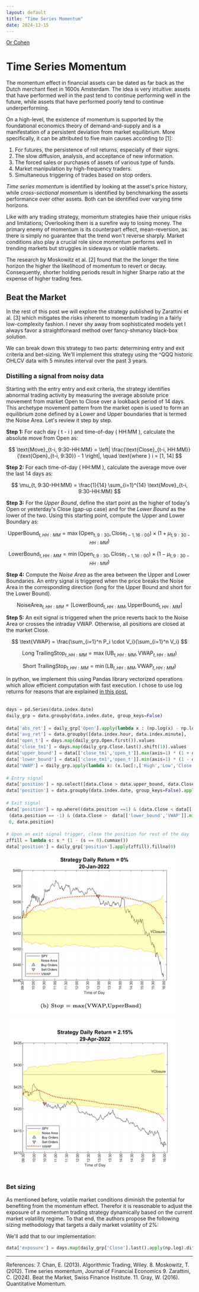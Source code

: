 ```yaml
---
layout: default
title: "Time Series Momentum"
date: 2024-12-15
---
```

[Or Cohen](/index.html)
# Time Series Momentum
The momentum effect in financial assets can be dated as far back as the Dutch merchant fleet in 1600s Amsterdam. The idea is very intuitive: assets that have performed well in the past tend to continue performing well in the future, while assets that have performed poorly tend to continue underperforming. 

On a high-level, the existence of momentum is supported by the foundational economics theory of demand-and-supply and is a manifestation of a persistent deviation from market equilibrium. More specifically, it can be attributed to five main causes according to [1]:
1. For futures, the persistence of roll returns, especially of their signs. 
2. The slow diffusion, analysis, and acceptance of new information.  
3. The forced sales or purchases of assets of various type of funds.  
4. Market manipulation by high-frequency traders.
5. Simultaneous triggering of trades based on stop orders. 

*Time series momentum* is identified by looking at the asset's price history, while *cross-sectional momentum* is identified by benchmarking the assets performance over other assets. Both can be identified over varying time horizons.

Like with any trading strategy, momentum strategies have their unique risks and limitations; Overlooking them is a surefire way to losing money. The primary enemy of momentum is its counterpart effect, mean-reversion, as there is simply no guarantee that the trend won't reverse sharply. Market conditions also play a crucial role since momentum performs well in trending markets but struggles in sideways or volatile markets. 

The research by Moskowitz et al. [2] found that the the longer the time horizon the higher the likelihood of momentum to revert or decay. Consequently, shorter holding periods result in higher Sharpe ratio at the expense of higher trading fees.

## Beat the Market
In the rest of this post we will explore the strategy published by Zarattini et al. [3] which mitigates the risks inherent to momentum trading in a fairly low-complexity fashion. I never shy away from sophisticated models yet I always favor a straightforward method over fancy-shmancy black-box solution.

We can break down this strategy to two parts: determining entry and exit criteria and bet-sizing. We'll implement this strategy using the ^QQQ historic OHLCV data with 5 minutes interval over the past 3 years.

### Distilling a signal from noisy data
Starting with the entry entry and exit criteria, the strategy identifies abnormal trading activity by measuring the average absolute price movement from market Open to Close over a lookback period of 14 days. This archetype movement pattern from the market open is used to form an equilibrium zone defined by a Lower and Upper boundaries that is termed the Noise Area. Let's review it step by step.
 
 
**Step 1:** For each day \( t - i \) and time-of-day \( HH:MM \), calculate the absolute move from Open as: 

$$ 
\text{Move}_{t-i, 9:30-HH:MM} = \left| \frac{\text{Close}_{t-i, HH:MM}}{\text{Open}_{t-i, 9:30}} - 1 \right|, \quad \text{where } i = [1, 14]
$$

**Step 2:** For each time-of-day \( HH:MM \), calculate the average move over the last 14 days as: 

$$ 
\mu_{t, 9:30-HH:MM} = \frac{1}{14} \sum_{i=1}^{14} \text{Move}_{t-i, 9:30-HH:MM} 
$$

**Step 3:** For the *Upper Bound*, define the start point as the higher of today's Open or yesterday's Close (gap-up case) and for the *Lower Bound* as the lower of the two. Using this starting point, compute the Upper and Lower Boundary as:

$$ 
\text{UpperBound}_{t, HH:MM} = \max(\text{Open}_{t, 9:30}, \text{Close}_{t-1, 16:00}) \times \left( 1 + \mu_{t, 9:30-HH:MM} \right) 
$$ 

$$
\text{LowerBound}_{t, HH:MM} = \min(\text{Open}_{t, 9:30}, \text{Close}_{t-1, 16:00}) \times \left( 1 - \mu_{t, 9:30-HH:MM} \right) 
$$

**Step 4:** Compute the *Noise Area* as the area between the Upper and Lower Boundaries.  An entry signal is triggered when the price breaks the Noise Area in the corresponding direction (long for the Upper Bound and short for the Lower Bound). 

$$
\text{NoiseArea}_{t, HH:MM} = \left[ \text{LowerBound}_{t, HH:MM}, \text{UpperBound}_{t, HH:MM} \right]
$$

**Step 5:**
An exit signal is triggered when the price reverts back to the Noise Area or crosses the intraday VWAP. Otherwise, all positions are closed at the market Close.

$$ 
\text{VWAP} = \frac{\sum_{i=1}^n P_i \cdot V_i}{\sum_{i=1}^n V_i}
$$ 

$$ 
\text{Long TrailingStop}_{t, HH:MM} = \max(\text{UB}_{t, HH:MM}, \text{VWAP}_{t, HH:MM})
$$ 

$$
\text{Short TrailingStop}_{t, HH:MM} = \min(\text{LB}_{t, HH:MM}, \text{VWAP}_{t, HH:MM}) 
$$

In python, we implement this using Pandas library vectorized operations which allow efficient computation with fast execution. I chose to use log returns for  reasons that are explained [in this post.](https://gregorygundersen.com/blog/2022/02/06/log-returns/)

```python

days = pd.Series(data.index.date)
daily_grp = data.groupby(data.index.date, group_keys=False)

data['abs_ret'] = daily_grp['Open'].apply(lambda x : (np.log(x) - np.log(x.iloc[0])).abs())
data['avg_ret'] = data.groupby([data.index.hour, data.index.minute], 	group_keys=False).apply(lambda x: x['abs_ret'].rolling(14).mean())
data['open_t'] = days.map(daily_grp.Open.first()).values
data['close_tm1'] = days.map(daily_grp.Close.last().shift(1)).values
data['upper_bound'] = data[['close_tm1','open_t']].max(axis=1) * (1 + data['avg_ret'])
data['lower_bound'] = data[['close_tm1','open_t']].min(axis=1) * (1 - data['avg_ret'])
data['VWAP'] = daily_grp.apply(lambda x: (x.loc[:,['High','Low','Close']].mean(axis=1) * x.Volume).cumsum() / x.Volume.cumsum())

# Entry signal
data['position'] = np.select([data.Close > data.upper_bound, data.Close < data.lower_bound], [1, -1], default=np.nan)
data['position'] = data.groupby(data.index.date, group_keys=False).apply(lambda x: x['position'].ffill())

# Exit signal
data['position'] = np.where((data.position ==1) & (data.Close <	data[['upper_bound','VWAP']].max(axis=1)) |
 (data.position == -1) & (data.Close > 	data[['lower_bound','VWAP']].min(axis=1)),
 0, data.position)

# Upon an exit signal trigger, close the position for rest of the day 
zffill = lambda s: s * (1 - (s == 0).cummax())
data['position'] = daily_grp['position'].apply(zffill).fillna(0)
```
![Example of a short trade executed by the model](/images/tsm1.png)
![Example of a long trade and following VWAP exit signal](/images/tsm2.png)

### Bet sizing
As mentioned before, volatile market conditions diminish the potential for benefiting from the momentum effect. Therefor it is reasonable to adjust the exposure of a momentum trading strategy dynamically based on the current market volatility regime. To that end, the authors propose the following sizing methodology that targets a daily market volatility of 2%:

We'll add that to our implementation:
```python
data['exposure'] = days.map(daily_grp['Close'].last().apply(np.log).diff().rolling(14).std().apply(lambda x: min(0.02/x, 4))).values
```

___
References:
7. Chan, E. (2013). Algorithmic Trading, Wiley.
8. Moskowitz, T. (2012).  Time series momentum, Journal of Financial Economics
9. Zarattini, C. (2024). Beat the Market, Swiss Finance Institute.
11. Gray, W. (2016). Quantitative Momentum.
